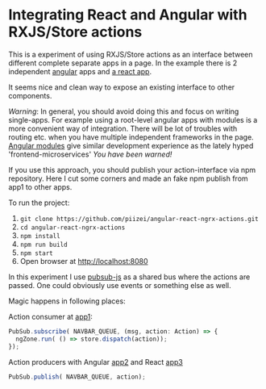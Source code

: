 # Integrating React and Angular with RXJS/Store actions

This is a experiment of using RXJS/Store actions as an interface between different
complete separate apps in a page. In the example there is 2 independent [angular](https://angular.io/) apps and 
[a react app](https://reactjs.org/).

It seems nice and clean way to expose an existing interface to other components.

*Warning*: In general, you should avoid doing this and focus
on writing single-apps. For example using a root-level angular apps with modules is a more
convenient way of integration. There will be lot of troubles with routing etc. when you have
multiple independent frameworks in the page. [Angular modules](https://auth0.com/blog/real-world-angular-series-part-8/#ngmodules) give similar development experience 
as the lately hyped 'frontend-microservices' 
_You have been warned!_

If you use this approach, you should publish your action-interface via npm repository. Here 
I cut some corners and made an fake npm publish from app1 to other apps.

To run the project:
1. `git clone https://github.com/piizei/angular-react-ngrx-actions.git`
2. `cd angular-react-ngrx-actions`
3. `npm install`
4. `npm run build`
5. `npm start`
6. Open browser at [http://localhost:8080](http://localhost:8080)

In this experiment I use [pubsub-js](https://github.com/mroderick/PubSubJS) as a shared bus where the actions are passed.
One could obviously use events or something else as well.

Magic happens in following places:

Action consumer at [app1](app1/src/app/remote-action.service.ts):
```javascript
PubSub.subscribe( NAVBAR_QUEUE, (msg, action: Action) => {
  ngZone.run( () => store.dispatch(action));
});
```

Action producers with Angular [app2](app2/src/app/remote-action-client.service.ts)
and React [app3](app3/src/App.tsx)
```javascript
PubSub.publish( NAVBAR_QUEUE, action);

```


